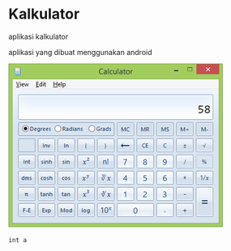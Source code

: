 # Kalkulator
aplikasi kalkulator

aplikasi yang dibuat menggunakan android 


[![gambar](https://github.com/lessydien/Kalkulator/blob/master/images/calc.png)](https://github.com/lessydien/Kalkulator/blob/master/images/calc.png)


```sh java
int a
```

